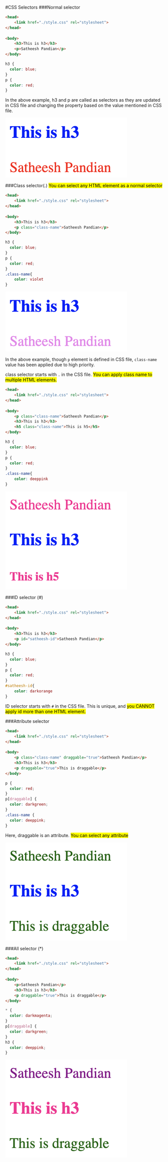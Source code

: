 
#CSS Selectors
###Normal selector
```html
<head>
    <link href="./style.css" rel="stylesheet">
</head>

<body>
    <h3>This is h3</h3>
    <p>Satheesh Pandian</p>
</body>
```
```css
h3 {
  color: blue;
}
p {
  color: red;
}
```
In the above example, h3 and p are called as selectors as they are updated in CSS file and changing the property based on the value mentioned in CSS file. 

![selector_normal](../assets/selector_normal.jpg)

###Class selector(.)
<mark>You can select any HTML element as a normal selector</mark>
```html linenums="1"
<head>
    <link href="./style.css" rel="stylesheet">
</head>

<body>
    <h3>This is h3</h3>
    <p class="class-name">Satheesh Pandian</p>
</body>
```
```css 
h3 {
  color: blue;
}
p {
  color: red;
}
.class-name{
    color: violet
}
```
![selector_class](../assets/selector_class.jpg)

In the above example, though `p` element is defined in CSS file, `class-name` value has been applied due to high priority.

class selector starts with `.` in the CSS file. <mark>You can apply class name to multiple HTML elements.</mark>
```html
<head>
    <link href="./style.css" rel="stylesheet">
</head>

<body>
    <p class="class-name">Satheesh Pandian</p>
    <h3>This is h3</h3>
    <h5 class="class-name">This is h5</h5>
</body>
```
```css 
h3 {
  color: blue;
}
p {
  color: red;
}
.class-name{
    color: deeppink
}
```
![selector_class_multiple](../assets/selector_class_multiple.jpg)

###ID selector (#)
```html linenums="1"
<head>
    <link href="./style.css" rel="stylesheet">
</head>

<body>
    <h3>This is h3</h3>
    <p id="satheesh-id">Satheesh Pandian</p>
</body>
```
```css 
h3 {
  color: blue;
}
p {
  color: red;
}
#satheesh-id{
    color: darkorange
}
```
ID selector starts with `#` in the CSS file. This is unique, and <mark>you CANNOT apply id more than one HTML element.</mark>

###Attribute selector
```html linenums="1"
<head>
    <link href="./style.css" rel="stylesheet">
</head>

<body>
    <p class="class-name" draggable="true">Satheesh Pandian</p>
    <h3>This is h3</h3>
    <p draggable="true">This is draggable</p>
</body>
```
```css 
p {
  color: red;
}
p[draggable] {
  color: darkgreen;
}
.class-name {
  color: deeppink;
}
```
Here, draggable is an attribute. <mark>You can select any attribute</mark>

![draggable](../assets/draggable.jpg)

###All selector (*)
```html linenums="1"
<head>
    <link href="./style.css" rel="stylesheet">
</head>

<body>
    <p>Satheesh Pandian</p>
    <h3>This is h3</h3>
    <p draggable="true">This is draggable</p>
</body>
```
```css 
* {
  color: darkmagenta;
}
p[draggable] {
  color: darkgreen;
}
h3 {
  color: deeppink;
}
```
![all_selector](../assets/all_selector.jpg)